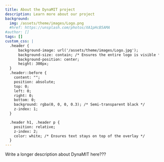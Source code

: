 ```yaml
---
title: About the DynaMIT project
description: Learn more about our project
background:
  img: /assets/theme/images/Logo.png
  #href: https://unsplash.com/photos/XA1pHcB5AMA
#author: []
tags: []
custom_css: |
  .header {
      background-image: url('/assets/theme/images/Logo.jpg');
      background-size: contain; /* Ensures the entire logo is visible */
      background-position: center;
      height: 300px;
  }
  .header::before {
    content: "";
    position: absolute;
    top: 0;
    left: 0;
    right: 0;
    bottom: 0;
    background: rgba(0, 0, 0, 0.3); /* Semi-transparent black */
    z-index: 1;
  }

  .header h1, .header p {
    position: relative;
    z-index: 2;
    color: white; /* Ensures text stays on top of the overlay */
  }
---
```


<style>
{{ page.custom_css }}
</style>

Write a longer description about DynaMIT here???
